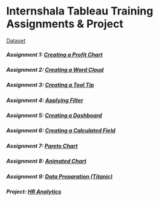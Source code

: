 # Internshala Tableau Training Assignments & Project
 [Dataset](https://github.com/mykeysid10/Training-Internships/blob/main/Internshala-Tableau/Superstore.xlsx)

##### Assignment 1: [Creating a Profit Chart](https://public.tableau.com/views/InternshalaAssignments/A1ProfitgainedMonthly?:language=en-US&:display_count=n&:origin=viz_share_link)
##### Assignment 2: [Creating a Word Cloud](https://public.tableau.com/views/InternshalaAssignments/A2WordCloud?:language=en-US&:display_count=n&:origin=viz_share_link)
##### Assignment 3: [Creating a Tool Tip](https://public.tableau.com/views/InternshalaAssignments/A3CreateToolTips?:language=en-US&:display_count=n&:origin=viz_share_link)
##### Assignment 4: [Applying Filter](https://public.tableau.com/views/InternshalaAssignments/A4Filter?:language=en-US&:display_count=n&:origin=viz_share_link)
##### Assignment 5: [Creating a Dashboard](https://public.tableau.com/views/InternshalaAssignments/A5Dashboard?:language=en-US&:display_count=n&:origin=viz_share_link)
##### Assignment 6: [Creating a Calculated Field](https://public.tableau.com/views/InternshalaAssignments/A6CalculatedField?:language=en-US&:display_count=n&:origin=viz_share_link)
##### Assignment 7: [Pareto Chart](https://public.tableau.com/views/InternshalaAssignments/A7ParetoChart?:language=en-US&:display_count=n&:origin=viz_share_link)
##### Assignment 8: [Animated Chart](https://public.tableau.com/views/InternshalaAssignments/A8AnimatedChart?:language=en-US&:display_count=n&:origin=viz_share_link)
##### Assignment 9: [Data Preparation (Titanic)](https://public.tableau.com/views/InternshalaAssignments/A9TitanicDataPreparation?:language=en-US&:display_count=n&:origin=viz_share_link)

##### Project: [HR Analytics]()

